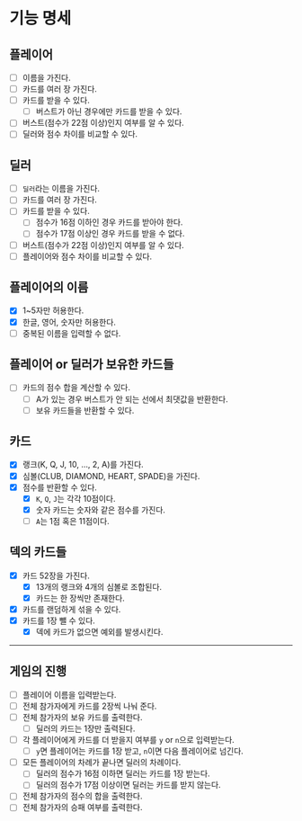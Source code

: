 # 기능 명세

## 플레이어
- [ ] 이름을 가진다.
- [ ] 카드를 여러 장 가진다.
- [ ] 카드를 받을 수 있다.
    - [ ] 버스트가 아닌 경우에만 카드를 받을 수 있다.
- [ ] 버스트(점수가 22점 이상)인지 여부를 알 수 있다.
- [ ] 딜러와 점수 차이를 비교할 수 있다.

## 딜러
- [ ] `딜러`라는 이름을 가진다.
- [ ] 카드를 여러 장 가진다.
- [ ] 카드를 받을 수 있다.
    - [ ] 점수가 16점 이하인 경우 카드를 받아야 한다.
    - [ ] 점수가 17점 이상인 경우 카드를 받을 수 없다.
- [ ] 버스트(점수가 22점 이상)인지 여부를 알 수 있다.
- [ ] 플레이어와 점수 차이를 비교할 수 있다.

## 플레이어의 이름
- [x] 1~5자만 허용한다.
- [x] 한글, 영어, 숫자만 허용한다.
- [ ] 중복된 이름을 입력할 수 없다.

## 플레이어 or 딜러가 보유한 카드들
- [ ] 카드의 점수 합을 계산할 수 있다.
    - [ ] A가 있는 경우 버스트가 안 되는 선에서 최댓값을 반환한다.
    - [ ] 보유 카드들을 반환할 수 있다.

## 카드
- [x] 랭크(K, Q, J, 10, …, 2, A)를 가진다.
- [x] 심볼(CLUB, DIAMOND, HEART, SPADE)을 가진다.
- [x] 점수를 반환할 수 있다.
    - [x] `K`, `Q`, `J`는 각각 10점이다.
    - [x] 숫자 카드는 숫자와 같은 점수를 가진다.
    - [ ] `A`는 1점 혹은 11점이다.

## 덱의 카드들
- [x] 카드 52장을 가진다.
    - [x] 13개의 랭크와 4개의 심볼로 조합된다.
    - [x] 카드는 한 장씩만 존재한다.
- [x] 카드를 랜덤하게 섞을 수 있다.
- [x] 카드를 1장 뺄 수 있다.
    - [x] 덱에 카드가 없으면 예외를 발생시킨다.

---
## 게임의 진행
- [ ] 플레이어 이름을 입력받는다.
- [ ] 전체 참가자에게 카드를 2장씩 나눠 준다.
- [ ] 전체 참가자의 보유 카드를 출력한다.
    - [ ] 딜러의 카드는 1장만 출력된다.
- [ ] 각 플레이어에게 카드를 더 받을지 여부를 `y` or `n`으로 입력받는다.
    - [ ] `y`면 플레이어는 카드를 1장 받고, `n`이면 다음 플레이어로 넘긴다.
- [ ] 모든 플레이어의 차례가 끝나면 딜러의 차례이다.
    - [ ] 딜러의 점수가 16점 이하면 딜러는 카드를 1장 받는다.
    - [ ] 딜러의 점수가 17점 이상이면 딜러는 카드를 받지 않는다.
- [ ] 전체 참가자의 점수의 합을 출력한다.
- [ ] 전체 참가자의 승패 여부를 출력한다.
